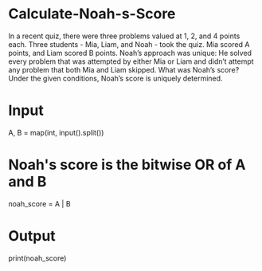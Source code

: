 # Calculate-Noah-s-Score

In a recent quiz, there were three problems valued at 1, 2, and 4 points each. Three students - Mia, Liam, and Noah - took the quiz. Mia scored A points, and Liam scored B points. Noah’s approach was unique: He solved every problem that was attempted by either Mia or Liam and didn’t attempt any problem that both Mia and Liam skipped. What was Noah’s score? Under the given conditions, Noah’s score is uniquely determined.

# Input
A, B = map(int, input().split())

# Noah's score is the bitwise OR of A and B
noah_score = A | B

# Output
print(noah_score)
